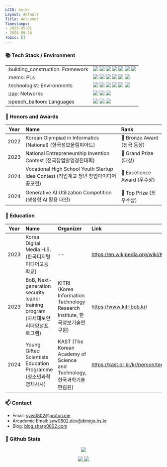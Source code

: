 ```yaml
---
LCID: ko-kr
Layout: default
Title: Welcome!
Timestamps:
- 2023-05-01
- 2024-09-26
Topic: []
---
```


### 📚 Tech Stack / Environment

<div>
<table>
  <tr>
    <td>:building_construction: Framework</td>
    <td>
      <img src="https://img.shields.io/badge/LLVM-262D3A.svg?style=for-the-badge&logo=LLVM&logoColor=white" />
      <img src="https://img.shields.io/badge/OpenGL-5586A4.svg?style=for-the-badge&logo=OpenGL&logoColor=white" />
      <img src="https://img.shields.io/badge/.NET-5C2D91?style=for-the-badge&logo=.net&logoColor=white" />
      <img src="https://img.shields.io/badge/blazor-%235C2D91.svg?style=for-the-badge&logo=blazor&logoColor=white" />
      <img src="https://img.shields.io/badge/unity-%23000000.svg?style=for-the-badge&logo=unity&logoColor=white" />
      <img src="https://img.shields.io/badge/CMake-%23008FBA.svg?style=for-the-badge&logo=cmake&logoColor=white" />
      <img src="https://img.shields.io/badge/FastAPI-005571?style=for-the-badge&logo=fastapi" />
    </td>
  </tr>

  <tr>
    <td>:memo: PLs</td>
    <td>
      <img src="https://img.shields.io/badge/c-%2300599C.svg?style=for-the-badge&logo=c&logoColor=white" />
      <img src="https://img.shields.io/badge/c++-%2300599C.svg?style=for-the-badge&logo=c%2B%2B&logoColor=white" />
      <img src="https://img.shields.io/badge/c%23-%23239120.svg?style=for-the-badge&logo=csharp&logoColor=white" />
      <img src="https://img.shields.io/badge/python-3670A0?style=for-the-badge&logo=python&logoColor=ffdd54" />
      <img src="https://img.shields.io/badge/latex-%23008080.svg?style=for-the-badge&logo=latex&logoColor=white" />
      <img src="https://img.shields.io/badge/shell_script-%23121011.svg?style=for-the-badge&logo=gnu-bash&logoColor=white" />
    </td>
  </tr>

  <tr>
    <td>:technologist: Environments</td>
    <td>
      <img src="https://img.shields.io/badge/Arch%20Linux-1793D1?logo=arch-linux&logoColor=fff&style=for-the-badge" />
      <img src="https://img.shields.io/badge/CLion-black?style=for-the-badge&logo=clion&logoColor=white" />
      <img src="https://img.shields.io/badge/Rider-000000.svg?style=for-the-badge&logo=Rider&logoColor=white&color=black&labelColor=crimson" />
      <img src="https://img.shields.io/badge/VIM-%2311AB00.svg?style=for-the-badge&logo=vim&logoColor=white" />
      <img src="https://img.shields.io/badge/figma-%23F24E1E.svg?style=for-the-badge&logo=figma&logoColor=white" />
      <img src="https://img.shields.io/badge/github%20pages-121013?style=for-the-badge&logo=github&logoColor=white" />
    </td>
  </tr>
  
  <tr>
    <td>:zap: Networks</td>
    <td>
      <img src="https://img.shields.io/badge/Cloudflare-F38020?style=for-the-badge&logo=Cloudflare&logoColor=white" />
      <img src="https://img.shields.io/badge/nginx-%23009639.svg?style=for-the-badge&logo=nginx&logoColor=white" />
      <img src="https://img.shields.io/badge/docker-%230db7ed.svg?style=for-the-badge&logo=docker&logoColor=white" />
    </td>
  </tr>

  <tr>
    <td>:speech_balloon: Languages</td>
    <td>
      <img src="https://img.shields.io/badge/A-english-blue?style=for-the-badge" />
      <img src="https://img.shields.io/badge/あ-japanese-blue?style=for-the-badge" />
      <img src="https://img.shields.io/badge/%ED%95%9C-korean-blue?style=for-the-badge" />
    </td>
  </tr>
</table>
</div>

### 🏅 Honors and Awards

| Year | Name                                                                                  | Rank                          |
|:----:|:--------------------------------------------------------------------------------------|:------------------------------|
| 2022 | Korean Olympiad in Informatics (National) (한국정보올림피아드)                        | 🥉 Bronze Award (전국 동상)   |
| 2023 | National Entrepreneurship Invention Contest (전국창업발명경진대회)                    | 🥇 Grand Prize (대상)         |
| 2024 | Vocational High School Youth Startup Idea Contest (직업계고 청년 창업아이디어 공모전) | 🥈 Excellence Award (우수상)  |
| 2024 | Generative AI Utilization Competition (생성형 AI 활용 대전)                           | 🥇 Top Prize (최우수상)       |

### 🔖 Education

| Year | Name                                                                          | Organizer                                                                  | Link                                                          |
|:----:|:------------------------------------------------------------------------------|:---------------------------------------------------------------------------|:--------------------------------------------------------------|
| 2023 | Korea Digital Media H.S. (한국디지털미디어고등학교)                               | --                                                                         | https://en.wikipedia.org/wiki/Korea_Digital_Media_High_School |
| 2023 | BoB, Next-generation security leader training program (차세대보안리더양성프로그램) | KITRI (Korea Information Technology Research Institute, 한국정보기술연구원)  | https://www.kitribob.kr/                                      |
| 2024 | Young Gifted Scientists Education Programme (청소년과학영재사사)                 | KAST (The Korean Academy of Science and Technology, 한국과학기술한림원)       | https://kast.or.kr/kr/person/teenager.php                     |

### 📫 Contact

- Email: syw0802@proton.me
- Arcademic Email: syw0802.dev@dimigo.hs.kr
- Blog: [blog.sharp0802.com](https://blog.sharp0802.com)

### 🔭 Github Stats

<p align="center">
  <img src="https://github-profile-trophy.vercel.app/?username=Sharp0802&theme=gitdimmed&column=5" />
</p>

<div align="center">
<a href="https://github.com/anuraghazra/github-readme-stats">
  <img src="https://github-readme-stats.vercel.app/api?username=Sharp0802&show_icons=true&theme=github_dark&hide_border=true&include_all_commits=true" />
</a>
<a href="https://github.com/anuraghazra/github-readme-stats">
  <img src="https://github-readme-stats.vercel.app/api/top-langs/?username=Sharp0802&langs_count=8&layout=compact&theme=github_dark&hide_border=true" />
</a>
</div>
